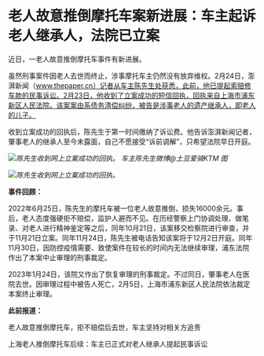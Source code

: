 # 老人故意推倒摩托车案新进展：车主起诉老人继承人，法院已立案

近日，一老人故意推倒摩托车事件有新进展。

虽然刑事案件因老人去世而终止，涉事摩托车主仍然没有放弃维权。2月24日，澎湃新闻（www.thepaper.cn）记者从车主陈先生处获悉，此前，他已提起索赔修车款的民事诉讼。2月23日，他收到了立案成功的短信回执，回执来自上海市浦东新区人民法院。该案案由系债务清偿纠纷，被告是涉事老人的遗产继承人，即老人的儿子。

收到立案成功的回执后，陈先生于第一时间缴纳了诉讼费。他告诉澎湃新闻记者，肇事老人的继承人至今未露面，自己不愿接受“诉前调解”，只希望法院早日开庭。

![](https://inews.gtimg.com/newsapp_bt/0/15686281532/1000)_陈先生收到网上立案成功的回执。
车主陈先生微博@土豆爱骑KTM 图_

![](https://inews.gtimg.com/newsapp_bt/0/15686281536/1000)_陈先生收到网上立案成功的回执。_

**事件回顾：**

2022年6月25日，陈先生的摩托车被一位老人故意推倒，损失16000余元。事后，老人态度强硬拒不赔偿，监护人避而不见。在历经警察上门协调处理、做笔录、对老人进行精神鉴定等之后，同年10月21日，该案移交检察院进行审查，并于11月21日立案。同年11月24日，陈先生被电话告知该案将于12月2日开庭。同年11月30日，因防控疫情需要、致使案件在较长的时间内无法继续审理，浦东法院作出了本案中止审理的刑事裁定。

2023年1月24日，该院又作出了恢复审理的刑事裁定。不过同日，肇事老人在医院去世。因审理过程中被告人死亡，2月5日，上海市浦东新区人民法院依法裁定本案终止审理。

**此前报道：**

老人故意推倒摩托车，拒不赔偿后去世，车主坚持对相关方追责

上海老人推倒摩托车后续：车主已正式对老人继承人提起民事诉讼

